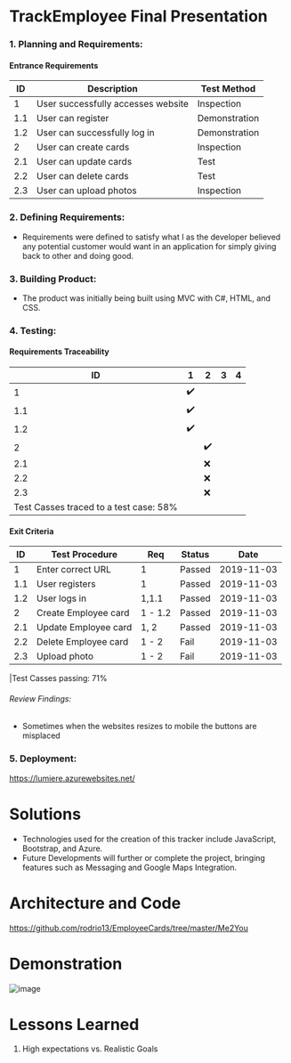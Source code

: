 # TrackEmployee Final Presentation
### 1. Planning and Requirements: 
#### Entrance Requirements
|   __ID__    |                             __Description__                             | __Test Method__ |
|-------------|-------------------------------------------------------------------------|-----------------|
| 1           | User successfully accesses website                                      | Inspection      |
| 1.1         | User can register                                                       | Demonstration   |
| 1.2         | User can successfully log in                                            | Demonstration   |
| 2           | User can create cards                                                   | Inspection      |
| 2.1         | User can update cards                                                   | Test            |
| 2.2         | User can delete cards                                                   | Test            |
| 2.3         | User can upload photos                                                  | Inspection      |

### 2. Defining Requirements:
- Requirements were defined to satisfy what I as the developer believed any potential customer would want in
an application for simply giving back to other and doing good.

### 3. Building Product:
- The product was initially being built using MVC with C#, HTML, and CSS.
### 4. Testing:
#### Requirements Traceability
| __ID__  |       __1__         |          __2__        |         __3__         |      __4__          |
|---------|---------------------|-----------------------|-----------------------|---------------------|
| 1       | :heavy_check_mark:  |                       |                       |                     |
| 1.1     | :heavy_check_mark:  |                       |                       |                     |
| 1.2     | :heavy_check_mark:  |                       |                       |                     |
| 2       |                     | :heavy_check_mark:    |                       |                     |
| 2.1     |                     | :x:                   |                       |                     |
| 2.2     |                     | :x:                   |                       |                     |
| 2.3     |                     | :x:                   |                       |                     |
|Test Casses traced to a test case: 58%                                                              |

#### Exit Criteria
| __ID__  |                           __Test Procedure__                       | __Req__ | __Status__  | __Date__    | 
|---------|--------------------------------------------------------------------|---------|-------------|-------------|
| 1       | Enter correct URL                                                  | 1       | Passed      | 2019-11-03  |
| 1.1     | User registers                                                     | 1       | Passed      | 2019-11-03  |
| 1.2     | User logs in                                                       | 1,1.1   | Passed      | 2019-11-03  |
| 2       | Create Employee card                                               | 1 - 1.2 | Passed      | 2019-11-03  |
| 2.1     | Update Employee card                                               | 1, 2    | Passed      | 2019-11-03  |
| 2.2     | Delete Employee card                                               | 1 - 2   | Fail        | 2019-11-03  |
| 2.3     | Upload photo                                                       | 1 - 2   | Fail        | 2019-11-03  |

|Test Casses passing: 71%  
###### Review Findings:
- Sometimes when the websites resizes to mobile the buttons are misplaced
### 5. Deployment:
https://lumiere.azurewebsites.net/

# Solutions
- Technologies used for the creation of this tracker include JavaScript, Bootstrap, and Azure.
- Future Developments will further or complete the project, bringing features such as Messaging and Google Maps Integration. 

# Architecture and Code 
https://github.com/rodrio13/EmployeeCards/tree/master/Me2You

# Demonstration
![image](https://user-images.githubusercontent.com/52425891/68411278-06fc8000-013f-11ea-8d4d-e7f7a16187b4.png)

# Lessons Learned
1. High expectations vs. Realistic Goals
